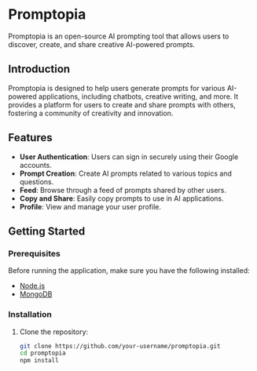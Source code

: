 # Promptopia

Promptopia is an open-source AI prompting tool that allows users to discover, create, and share creative AI-powered prompts.

## Introduction

Promptopia is designed to help users generate prompts for various AI-powered applications, including chatbots, creative writing, and more. It provides a platform for users to create and share prompts with others, fostering a community of creativity and innovation.

## Features

- **User Authentication**: Users can sign in securely using their Google accounts.
- **Prompt Creation**: Create AI prompts related to various topics and questions.
- **Feed**: Browse through a feed of prompts shared by other users.
- **Copy and Share**: Easily copy prompts to use in AI applications.
- **Profile**: View and manage your user profile.

## Getting Started

### Prerequisites

Before running the application, make sure you have the following installed:

- [Node.js](https://nodejs.org/)
- [MongoDB](https://www.mongodb.com/)

### Installation

1. Clone the repository:

   ```bash
   git clone https://github.com/your-username/promptopia.git
   cd promptopia
   npm install
   ```
